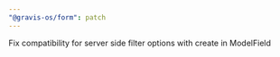 ```yaml
---
"@gravis-os/form": patch
---
```


Fix compatibility for server side filter options with create in ModelField
